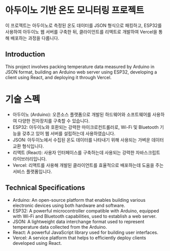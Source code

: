 # 아두이노 기반 온도 모니터링 프로젝트

이 프로젝트는 아두이노로 측정된 온도 데이터를 JSON 형식으로 패킹하고, ESP32를 사용하여 아두이노 웹 서버를 구축한 뒤, 클라이언트를 리액트로 개발하여 Vercel을 통해 배포하는 과정을 다룹니다.

## Introduction

This project involves packing temperature data measured by Arduino in JSON format, building an Arduino web server using ESP32, developing a client using React, and deploying it through Vercel.

# 기술 스펙

- 아두이노 (Arduino): 오픈소스 플랫폼으로 개발된 하드웨어와 소프트웨어를 사용하여 다양한 전자장치를 구축할 수 있습니다.
- ESP32: 아두이노와 호환되는 강력한 마이크로컨트롤러로, Wi-Fi 및 Bluetooth 기능을 갖추고 있어 웹 서버를 설립하는데 사용하였습니다.
- JSON: 아두이노에서 수집된 온도 데이터를 나타내기 위해 사용되는 가벼운 데이터 교환 형식입니다.
- 리액트 (React): 사용자 인터페이스를 구축하는데 사용되는 강력한 자바스크립트 라이브러리입니다.
- Vercel: 리액트를 사용해 개발된 클라이언트를 효율적으로 배포하는데 도움을 주는 서비스 플랫폼입니다.

## Technical Specifications

- Arduino: An open-source platform that enables building various electronic devices using both hardware and software.
- ESP32: A powerful microcontroller compatible with Arduino, equipped with Wi-Fi and Bluetooth capabilities, used to establish a web server.
- JSON: A lightweight data interchange format used to represent temperature data collected from the Arduino.
- React: A powerful JavaScript library used for building user interfaces.
- Vercel: A service platform that helps to efficiently deploy clients developed using React.
